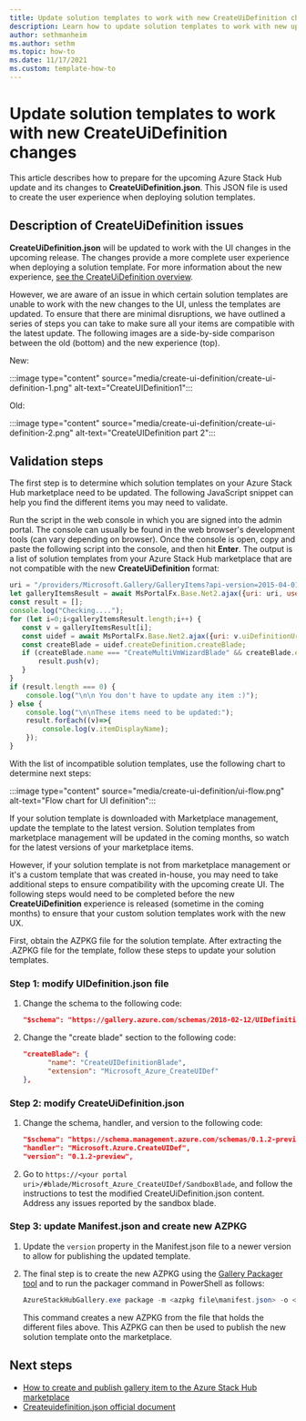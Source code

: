 ```yaml
---
title: Update solution templates to work with new CreateUiDefinition changes
description: Learn how to update solution templates to work with new upcoming CreateUiDefinition changes 
author: sethmanheim
ms.author: sethm
ms.topic: how-to
ms.date: 11/17/2021
ms.custom: template-how-to
---
```


# Update solution templates to work with new CreateUiDefinition changes

This article describes how to prepare for the upcoming Azure Stack Hub update and its changes to **CreateUiDefinition.json**. This JSON file is used to create the user experience when deploying solution templates.

## Description of CreateUiDefinition issues

**CreateUiDefinition.json** will be updated to work with the UI changes in the upcoming release. The changes provide a more complete user experience when deploying a solution template. For more information about the new experience, [see the CreateUiDefinition overview](/azure/azure-resource-manager/managed-applications/create-uidefinition-overview).

However, we are aware of an issue in which certain solution templates are unable to work with the new changes to the UI, unless the templates are updated. To ensure that there are minimal disruptions, we have outlined a series of steps you can take to make sure all your items are compatible with the latest update. The following images are a side-by-side comparison between the old (bottom) and the new experience (top).

New:

:::image type="content" source="media/create-ui-definition/create-ui-definition-1.png" alt-text="CreateUIDefinition1":::

Old:

:::image type="content" source="media/create-ui-definition/create-ui-definition-2.png" alt-text="CreateUIDefinition part 2":::

## Validation steps

The first step is to determine which solution templates on your Azure Stack Hub marketplace need to be updated. The following JavaScript snippet can help you find the different items you may need to validate.

Run the script in the web console in which you are signed into the admin portal. The console can usually be found in the web browser's development tools (can vary depending on browser). Once the console is open, copy and paste the following script into the console, and then hit **Enter**. The output is a list of solution templates from your Azure Stack Hub marketplace that are not compatible with the new **CreateUiDefinition** format:

```javascript
uri = "/providers/Microsoft.Gallery/GalleryItems?api-version=2015-04-01"
let galleryItemsResult = await MsPortalFx.Base.Net2.ajax({uri: uri, useFxArmEndpoint: true});
const result = [];
console.log("Checking....");
for (let i=0;i<galleryItemsResult.length;i++) {
   const v = galleryItemsResult[i];
   const uidef = await MsPortalFx.Base.Net2.ajax({uri: v.uiDefinitionUri, useRawAjax: true});   
   const createBlade = uidef.createDefinition.createBlade;
   if (createBlade.name === "CreateMultiVmWizardBlade" && createBlade.extension === "Microsoft_Azure_Compute") {
       result.push(v);
   }
}
if (result.length === 0) {
    console.log("\n\n You don't have to update any item :)");
} else {
    console.log("\n\nThese items need to be updated:");
    result.forEach((v)=>{
        console.log(v.itemDisplayName);
    });
}
```

With the list of incompatible solution templates, use the following chart to determine next steps:

:::image type="content" source="media/create-ui-definition/ui-flow.png" alt-text="Flow chart for UI definition":::

If your solution template is downloaded with Marketplace management, update the template to the latest version. Solution templates from marketplace management will be updated in the coming months, so watch for the latest versions of your marketplace items.

However, if your solution template is not from marketplace management or it's a custom template that was created in-house, you may need to take additional steps to ensure compatibility with the upcoming create UI. The following steps would need to be completed before the new **CreateUiDefinition** experience is released (sometime in the coming
months) to ensure that your custom solution templates work with the new UX.

First, obtain the AZPKG file for the solution template. After extracting the .AZPKG file for the template, follow these steps to update your solution templates.

### Step 1: modify UIDefinition.json file

1. Change the schema to the following code:

   ```json
   "$schema": "https://gallery.azure.com/schemas/2018-02-12/UIDefinition.json#",
   ```

2. Change the "create blade" section to the following code:

   ```json
   "createBlade": {
         "name": "CreateUIDefinitionBlade",
         "extension": "Microsoft_Azure_CreateUIDef"
   },
   ```

### Step 2: modify CreateUiDefinition.json

1. Change the schema, handler, and version to the following code:

   ```json
   "$schema": "https://schema.management.azure.com/schemas/0.1.2-preview/CreateUIDefinition.MultiVm.json#",
   "handler": "Microsoft.Azure.CreateUIDef",
   "version": "0.1.2-preview",
   ```

2. Go to `https://<your portal uri>/#blade/Microsoft_Azure_CreateUIDef/SandboxBlade`, and follow the instructions to test the modified CreateUiDefinition.json content.
Address any issues reported by the sandbox blade.

### Step 3: update Manifest.json and create new AZPKG

1. Update the `version` property in the Manifest.json file to a newer version to allow for publishing the updated template. 

2. The final step is to create the new AZPKG using the [Gallery Packager tool](https://aka.ms/azsmarketplaceitem) and to run the packager command in PowerShell as follows:

   ```powershell
   AzureStackHubGallery.exe package -m <azpkg file\manifest.json> -o <outfile path>
   ```

   This command creates a new AZPKG from the file that holds the different files above. This AZPKG can then be used to publish the new solution template onto the marketplace.

## Next steps

- [How to create and publish gallery item to the Azure Stack Hub marketplace](azure-stack-create-and-publish-marketplace-item.md)
- [Createuidefinition.json official document](/azure/azure-resource-manager/managed-applications/create-uidefinition-overview)
